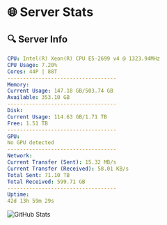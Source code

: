 # 🌐 Server Stats
## 🔍 Server Info
```yaml
CPU: Intel(R) Xeon(R) CPU E5-2699 v4 @ 1323.94MHz
CPU Usage: 7.20%
Cores: 44P | 88T
-----------------------------------
Memory:
Current Usage: 147.18 GB/503.74 GB
Available: 353.10 GB
-----------------------------------
Disk:
Current Usage: 114.63 GB/1.71 TB
Free: 1.51 TB
-----------------------------------
GPU:
No GPU detected
-----------------------------------
Network:
Current Transfer (Sent): 15.32 MB/s
Current Transfer (Received): 58.01 KB/s
Total Sent: 71.10 TB
Total Received: 599.71 GB
-----------------------------------
Uptime:
42d 13h 59m 29s
```
![GitHub Stats](https://img.shields.io/badge/Updated-2025-04-19_11:22:18-blue)